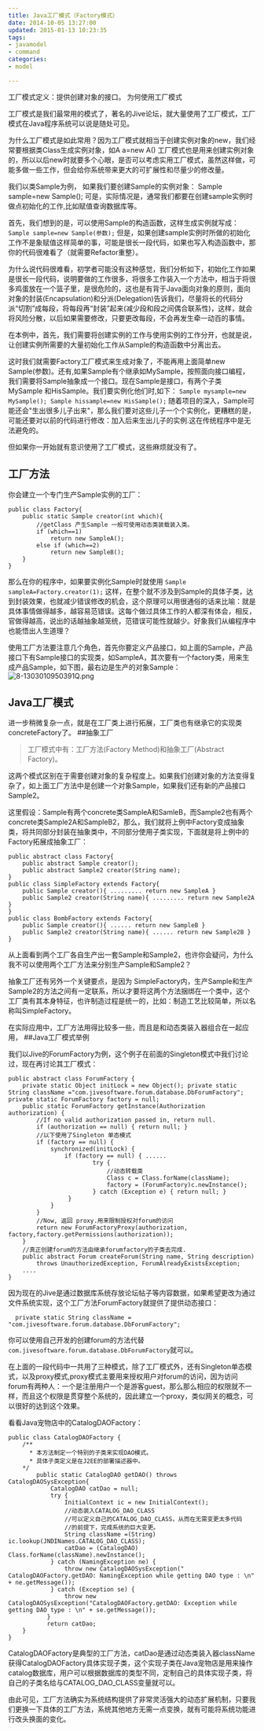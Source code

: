 ```yaml
---
title: Java工厂模式（Factory模式）
date: 2014-10-05 13:27:00
updated: 2015-01-13 10:23:35
tags: 
- javamodel
- command
categories: 
- model

---
```

工厂模式定义：提供创建对象的接口。
为何使用工厂模式

工厂模式是我们最常用的模式了，著名的Jive论坛，就大量使用了工厂模式，工厂模式在Java程序系统可以说是随处可见。


<!--more-->


为什么工厂模式是如此常用？因为工厂模式就相当于创建实例对象的new，我们经常要根据类Class生成实例对象，如A a=new A() 工厂模式也是用来创建实例对象的，所以以后new时就要多个心眼，是否可以考虑实用工厂模式，虽然这样做，可能多做一些工作，但会给你系统带来更大的可扩展性和尽量少的修改量。

我们以类Sample为例， 如果我们要创建Sample的实例对象：
    Sample sample=new Sample();
可是，实际情况是，通常我们都要在创建sample实例时做点初始化的工作,比如赋值查询数据库等。

首先，我们想到的是，可以使用Sample的构造函数，这样生成实例就写成：
   ` Sample sample=new Sample(参数);`
但是，如果创建sample实例时所做的初始化工作不是象赋值这样简单的事，可能是很长一段代码，如果也写入构造函数中，那你的代码很难看了（就需要Refactor重整）。

为什么说代码很难看，初学者可能没有这种感觉，我们分析如下，初始化工作如果是很长一段代码，说明要做的工作很多，将很多工作装入一个方法中，相当于将很多鸡蛋放在一个篮子里，是很危险的，这也是有背于Java面向对象的原则，面向对象的封装(Encapsulation)和分派(Delegation)告诉我们，尽量将长的代码分派“切割”成每段，将每段再“封装”起来(减少段和段之间偶合联系性)，这样，就会将风险分散，以后如果需要修改，只要更改每段，不会再发生牵一动百的事情。

在本例中，首先，我们需要将创建实例的工作与使用实例的工作分开，也就是说，让创建实例所需要的大量初始化工作从Sample的构造函数中分离出去。

这时我们就需要Factory工厂模式来生成对象了，不能再用上面简单new Sample(参数)。还有,如果Sample有个继承如MySample，按照面向接口编程，我们需要将Sample抽象成一个接口。现在Sample是接口，有两个子类MySample 和HisSample。我们要实例化他们时,如下：
    `Sample mysample=new MySample(); Sample hissample=new HisSample();`
随着项目的深入，Sample可能还会"生出很多儿子出来"，那么我们要对这些儿子一个个实例化，更糟糕的是，可能还要对以前的代码进行修改：加入后来生出儿子的实例.这在传统程序中是无法避免的。

但如果你一开始就有意识使用了工厂模式，这些麻烦就没有了。
## 工厂方法 ##

你会建立一个专门生产Sample实例的工厂：

    public class Factory{
        public static Sample creator(int which){
            //getClass 产生Sample 一般可使用动态类装载装入类。
            if (which==1)
                return new SampleA();
            else if (which==2)
                return new SampleB();
        }
    }

那么在你的程序中，如果要实例化Sample时就使用
    `Sample sampleA=Factory.creator(1);`
这样，在整个就不涉及到Sample的具体子类，达到封装效果，也就减少错误修改的机会，这个原理可以用很通俗的话来比喻：就是具体事情做得越多，越容易范错误。这每个做过具体工作的人都深有体会，相反，官做得越高，说出的话越抽象越笼统，范错误可能性就越少。好象我们从编程序中也能悟出人生道理？

使用工厂方法要注意几个角色，首先你要定义产品接口，如上面的Sample，产品接口下有Sample接口的实现类，如SampleA，其次要有一个factory类，用来生成产品Sample，如下图，最右边是生产的对象Sample：
![8-1303010950391Q.png][1]
## Java工厂模式 ##

进一步稍微复杂一点，就是在工厂类上进行拓展，工厂类也有继承它的实现类concreteFactory了。
##抽象工厂

> 工厂模式中有：工厂方法(Factory Method)和抽象工厂(Abstract Factory)。

这两个模式区别在于需要创建对象的复杂程度上。如果我们创建对象的方法变得复杂了，如上面工厂方法中是创建一个对象Sample，如果我们还有新的产品接口Sample2。

这里假设：Sample有两个concrete类SampleA和SamleB，而Sample2也有两个concrete类Sample2A和SampleB2，那么，我们就将上例中Factory变成抽象类，将共同部分封装在抽象类中，不同部分使用子类实现，下面就是将上例中的Factory拓展成抽象工厂：

    public abstract class Factory{
        public abstract Sample creator();
        public abstract Sample2 creator(String name);
    }
    public class SimpleFactory extends Factory{
        public Sample creator(){ ......... return new SampleA }
        public Sample2 creator(String name){ ......... return new Sample2A }
    }
    public class BombFactory extends Factory{
        public Sample creator(){ ...... return new SampleB }
        public Sample2 creator(String name){ ...... return new Sample2B }
    }

从上面看到两个工厂各自生产出一套Sample和Sample2，也许你会疑问，为什么我不可以使用两个工厂方法来分别生产Sample和Sample2？

抽象工厂还有另外一个关键要点，是因为 SimpleFactory内，生产Sample和生产Sample2的方法之间有一定联系，所以才要将这两个方法捆绑在一个类中，这个工厂类有其本身特征，也许制造过程是统一的，比如：制造工艺比较简单，所以名称叫SimpleFactory。

在实际应用中，工厂方法用得比较多一些，而且是和动态类装入器组合在一起应用，
##Java工厂模式举例

我们以Jive的ForumFactory为例，这个例子在前面的Singleton模式中我们讨论过，现在再讨论其工厂模式：

    public abstract class ForumFactory {
        private static Object initLock = new Object(); private static String className ="com.jivesoftware.forum.database.DbForumFactory"; private static ForumFactory factory = null;
        public static ForumFactory getInstance(Authorization authorization) {
            //If no valid authorization passed in, return null.
            if (authorization == null) { return null; }
            //以下使用了Singleton 单态模式
            if (factory == null) {
                synchronized(initLock) {
                    if (factory == null) { ......
                            try {
                                //动态转载类
                                Class c = Class.forName(className);
                                factory = (ForumFactory)c.newInstance();
                            } catch (Exception e) { return null; }
                     }
                }
            }
            //Now, 返回 proxy.用来限制授权对forum的访问
            return new ForumFactoryProxy(authorization, factory,factory.getPermissions(authorization));
        }
        //真正创建forum的方法由继承forumfactory的子类去完成.
        public abstract Forum createForum(String name, String description)
            throws UnauthorizedException, ForumAlreadyExistsException;
        ....
    }

因为现在的Jive是通过数据库系统存放论坛帖子等内容数据，如果希望更改为通过文件系统实现，这个工厂方法ForumFactory就提供了提供动态接口：
  

      private static String className = "com.jivesoftware.forum.database.DbForumFactory";

你可以使用自己开发的创建forum的方法代替`com.jivesoftware.forum.database.DbForumFactory`就可以。

在上面的一段代码中一共用了三种模式，除了工厂模式外，还有Singleton单态模式，以及proxy模式,proxy模式主要用来授权用户对forum的访问，因为访问forum有两种人：一个是注册用户一个是游客guest，那么那么相应的权限就不一样，而且这个权限是贯穿整个系统的，因此建立一个proxy，类似网关的概念，可以很好的达到这个效果。

看看Java宠物店中的CatalogDAOFactory：

    public class CatalogDAOFactory {
        /**
          * 本方法制定一个特别的子类来实现DAO模式。
          * 具体子类定义是在J2EE的部署描述器中。
        */
            public static CatalogDAO getDAO() throws CatalogDAOSysException{
                CatalogDAO catDao = null;
                try {
                    InitialContext ic = new InitialContext();
                    //动态装入CATALOG_DAO_CLASS
                    //可以定义自己的CATALOG_DAO_CLASS，从而在无需变更太多代码
                    //的前提下，完成系统的巨大变更。
                    String className =(String) ic.lookup(JNDINames.CATALOG_DAO_CLASS);
                    catDao = (CatalogDAO) Class.forName(className).newInstance();
                } catch (NamingException ne) {
                    throw new CatalogDAOSysException(" CatalogDAOFactory.getDAO: NamingException while getting DAO type : \n" + ne.getMessage());
                } catch (Exception se) {
                    throw new CatalogDAOSysException("CatalogDAOFactory.getDAO: Exception while getting DAO type : \n" + se.getMessage());
               }
               return catDao;
        }
    }

CatalogDAOFactory是典型的工厂方法，catDao是通过动态类装入器className获得CatalogDAOFactory具体实现子类，这个实现子类在Java宠物店是用来操作catalog数据库，用户可以根据数据库的类型不同，定制自己的具体实现子类，将自己的子类名给与CATALOG_DAO_CLASS变量就可以。

由此可见，工厂方法确实为系统结构提供了非常灵活强大的动态扩展机制，只要我们更换一下具体的工厂方法，系统其他地方无需一点变换，就有可能将系统功能进行改头换面的变化。


  [1]: https://imgs.gnux.cn/usr/uploads/2015/01/1817684654.png